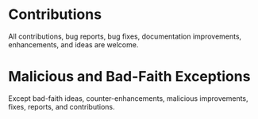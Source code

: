 # Contributions
All contributions, bug reports, bug fixes, documentation improvements, enhancements, and ideas are welcome.

# Malicious and Bad-Faith Exceptions
Except bad-faith ideas, counter-enhancements, malicious improvements, fixes, reports, and contributions.
